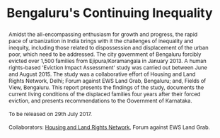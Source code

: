 ---
layout: publication-layout
year: 2017
authors: Bharath M. Palavalli, Bhagyalakshmi Srinivas and Srijan Sil, (Ed.) Shivani Chaudhry.
book: An Eviction Impact Assessment of Ejipura/Koramangala Four Years After its Demolition
title: Bengaluru's Continuing Inequality
abstract: Amidst the all-encompassing enthusiasm for growth and progress, the rapid pace of urbanization in India brings with it the challenges of inequality and inequity, including those related to dispossession and displacement of the urban poor, which need to be addressed. The city government of Bengaluru forcibly evicted over 1,500 families from Ejipura/Koramangala in January 2013. A human rights-based 'Eviction Impact Assessment' study was carried out between June and August 2015. The study was a collaborative effort of Housing and Land Rights Network, Delhi; Forum against EWS Land Grab, Bengaluru; and, Fields of View, Bengaluru. This report presents the findings of the study, documents the current living conditions of the displaced families four years after their forced eviction, and presents recommendations to the Government of Karnataka.<br><br>To be released on 29th July 2017.<br><br>Collaborators&#58; <a href="http://hlrn.org.in/">Housing and Land Rights Network</a>, Forum against EWS Land Grab.
link:
categories: publication
ide: eviction-ews
tag: publications
permalink: /publications/eviction-ews/
projectid: urban-poverty
authorid: bharath, srijan, bhagyalakshmi
---